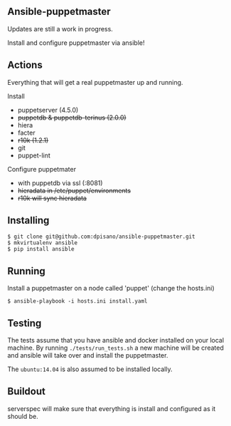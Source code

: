 Ansible-puppetmaster
------------------------

Updates are still a work in progress.

Install and configure puppetmaster via ansible!

Actions
--------

Everything that will get a real puppetmaster up and running.

Install
* puppetserver (4.5.0)
* ~~puppetdb & puppetdb-terinus (2.0.0)~~
* hiera
* facter
* ~~r10k (1.2.1)~~
* git
* puppet-lint

Configure puppetmater
* with puppetdb via ssl (:8081)
* ~~hieradata in /etc/puppet/environments~~
* ~~r10k will sync hieradata~~

Installing
------------

	$ git clone git@github.com:dpisano/ansible-puppetmaster.git
	$ mkvirtualenv ansible
	$ pip install ansible

Running
---------

Install a puppetmaster on a node called 'puppet' (change the hosts.ini)

	$ ansible-playbook -i hosts.ini install.yaml


Testing
---------

The tests assume that you have ansible and docker installed on your
local machine.  By running `./tests/run_tests.sh` a new machine
will be created and ansible will take over and install the puppetmaster.

The `ubuntu:14.04` is also assumed to be installed locally.

Buildout
----------
serverspec will make sure that everything is install and configured as
it should be.

